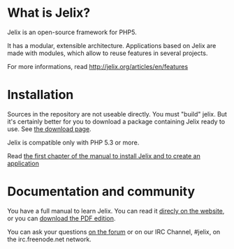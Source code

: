 What is Jelix?
==============

Jelix is an open-source framework for PHP5.

It has a modular, extensible architecture. Applications based on Jelix are made with modules,
which allow to reuse features in several projects.

For more informations, read http://jelix.org/articles/en/features

Installation
============

Sources in the repository are not useable directly. You must "build" jelix.
But it's certainly better for you to download a package containing Jelix ready to use.
See [the download page](http://jelix.org/articles/en/download).

Jelix is compatible only with PHP 5.3 or more.

Read [the first chapter of the manual to install Jelix and to create an application](http://docs.jelix.org/en/manual-1.4/getting-started)

Documentation and community
===========================

You have a full manual to learn Jelix. You can read it [direcly on the website](http://docs.jelix.org/en/manual-1.4),
or you can [download the PDF edition](http://download.jelix.org/jelix/documentation/en/manual-jelix-1.3.1.pdf).

You can ask your questions [on the forum](http://jelix.org/forums/forum/cat/2-english) or
on our IRC Channel, #jelix, on the irc.freenode.net network. 